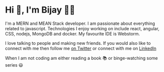 # Hi :wave:, I'm Bijay :man_technologist:

I'm a MERN and MEAN Stack developer. I am passionate about everything related to javascript.
Technologies I enjoy working on include react, angular, CSS, nodejs, MongoDB and docker. My favourite IDE is Webstorm.

I love talking to people and making new friends. If you would also like to connect with me then follow me [on Twitter](https://twitter.com/bijay_ps)
or connect with me on [LinkedIn](https://www.linkedin.com/in/bijay-prakash-singh/)

When I am not coding am either reading a book :books: or binge-watching some series :smiley:


<!--
**bijay-ps/bijay-ps** is a ✨ _special_ ✨ repository because its `README.md` (this file) appears on your GitHub profile.

Here are some ideas to get you started:

- 🔭 I’m currently working on ...
- 🌱 I’m currently learning ...
- 👯 I’m looking to collaborate on ...
- 🤔 I’m looking for help with ...
- 💬 Ask me about ...
- 📫 How to reach me: ...
- 😄 Pronouns: ...
- ⚡ Fun fact: ...
-->
